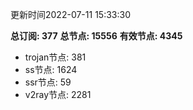更新时间2022-07-11 15:33:30

**总订阅: 377**
**总节点: 15556**
**有效节点: 4345**
- trojan节点: 381
- ss节点: 1624
- ssr节点: 59
- v2ray节点: 2281
